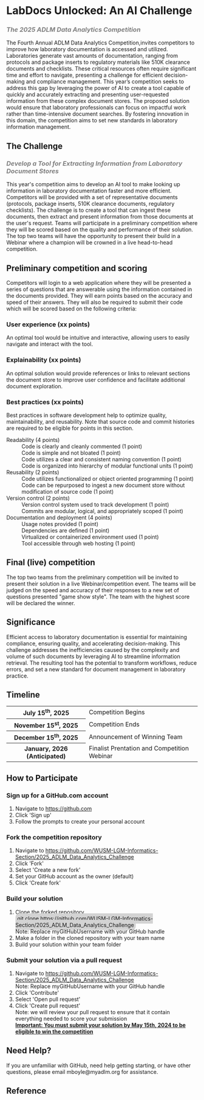 <h1>
    LabDocs Unlocked: An AI Challenge<br>
</h1>
<h3>
    <span style="color:gray"><i>The 2025 ADLM Data Analytics Competition</i></span>
</h3>
<p>
    The Fourth Annual ADLM Data Analytics Competition,invites competitors to improve how laboratory documentation is accessed and utilized. Laboratories generate vast amounts of documentation, ranging from protocols and package inserts to regulatory materials like 510K clearance documents and checklists. These critical resources often require significant time and effort to navigate, presenting a challenge for efficient decision-making and compliance management. This year’s competition seeks to address this gap by leveraging the power of AI to create a tool capable of quickly and accurately extracting and presenting user-requested information from these complex document stores. The proposed solution would ensure that laboratory professionals can focus on impactful work rather than time-intensive document searches. By fostering innovation in this domain, the competition aims to set new standards in laboratory information management.
</p>

<h2> 
    The Challenge
</h2>
<h3>
    <span style="color:gray"><i>Develop a Tool for Extracting Information from Laboratory Document Stores</i></span>
</h3>
<p>
    This year's competition aims to develop an AI tool to make looking up information in laboratory documentation faster and more efficient. 
    Competitors will be provided with a set of representative documents (protocols, package inserts, 510K clearance documents, regulatory checklists). The challenge is to create a tool that can ingest these documents, then extract and present information from those documents at the user's request. Teams will participate in a preliminary competition where they will be scored based on the quality and performance of their solution. The top two teams will have the opportunity to present their build in a Webinar where a champion will be crowned in a live head-to-head competition. 
</p>

<h2>Preliminary competition and scoring</h2>
<p>
   Competitors will login to a web application where they will be presented a series of questions that are answerable using the information contained in the documents provided. They will earn points based on the accuracy and speed of their answers. They will also be required to submit their code which will be scored based on the following criteria:
</p>

<h3>User experience (xx points)</h3>
<p>
    An optimal tool would be intuitive and interactive, allowing users to easily navigate and interact with the tool. 
</p>
<h3>Explainability (xx points)</h3>
<p>An optimal solution would provide references or links to relevant sections the document store to improve user confidence and facilitate additional document exploration.</p>
<h3>
    Best  practices (xx points)
</h3>
<p>
    Best practices in software development help to optimize quality, maintainability, and reusability. 
    Note that source code and commit histories are required to be eligible for points in this section.
</p>
<dl>
    <dt>
        Readability (4 points)
    </dt>
    <dd>
        Code is clearly and cleanly commented (1 point)<br>
        Code is simple and not bloated (1 point)<br>
        Code utilizes a clear and consistent naming convention (1 point)<br>
        Code is organized into hierarchy of modular functional units (1 point)
    </dd>
    <dt>
        Reusability (2 points)
    </dt>
    <dd>
        Code utilizes functionalized or object oriented programming (1 point)<br>
        Code can be repurposed to ingest a new document store without modification of source code (1 point)<br>
    </dd>
    <dt>
        Version control (2 points)
    </dt>
    <dd>
        Version control system used to track development (1 point)<br>
        Commits are modular, logical, and appropriately scoped (1 point)
    </dd>
    <dt>
        Documentation and deployment (4 points)
    </dt>
    <dd>
        Usage notes provided (1 point)<br>
        Dependencies are defined (1 point)<br>
        Virtualized or containerized environment used (1 point)<br>
        Tool accessible through web hosting (1 point)
    </dd>
</dl>
<h2>
    Final (live) competition
</h2>
<p>
    The top two teams from the preliminary competition will be invited to present their solution in a live Webinar/competition event. The teams will be judged on the speed and accuracy of their responses to a new set of questions presented "game show style". The team with the highest score will be declared the winner.
</p>

<h2>
    Significance
</h2>
<p>
    Efficient access to laboratory documentation is essential for maintaining compliance, ensuring quality, and accelerating decision-making. This challenge addresses the inefficiencies caused by the complexity and volume of such documents by leveraging AI to streamline information retrieval. The resulting tool has the potential to transform workflows, reduce errors, and set a new standard for document management in laboratory practice.
</p>

<h2>
    Timeline
</h2>

<table>
    <tr>
        <th>
            July 15<sup>th</sup>, 2025
        </th>
        <td>
            Competition Begins
        </td>
    </tr>
    <tr>
        <th>
            November 15<sup>st</sup>, 2025
        </th>
        <td>
            Competition Ends
        </td>
    </tr>
    <tr>
        <th>
            December 15<sup>th</sup>, 2025
        </th>
        <td>
            Announcement of Winning Team
        </td>
    </tr>
    <tr>
        <th>
            January, 2026 (Anticipated)
        </th>
        <td>
            Finalist Prentation and Competition Webinar
        </td>
    </tr>
</table>

<h2>
    How to Participate
</h2>

<h3>
    Sign up for a GitHub.com account
</h3>
<ol>
    <li>
        Navigate to <a href='https://github.com/'>https://github.com</a>
    </li>
    <li>
        Click 'Sign up'
    </li>
    <li>
        Follow the prompts to create your personal account
    </li>
</ol>

<h3>
    Fork the competition repository
</h3>
<dl>
<ol>
    <li>
        Navigate to <a href='https://github.com/WUSM-LGM-Informatics-Section/2025_ADLM_Data_Analytics_Challenge'>https://github.com/WUSM-LGM-Informatics-Section/2025_ADLM_Data_Analytics_Challenge </a>
    </li>
    <li>
        Click 'Fork'
    </li>
    <li>
        Select 'Create a new fork'
    </li>
    <li>
        Set your GitHub account as the owner (default)
    </li>
    <li>
        Click 'Create fork'
    </li>
</ol>

<h3>
    Build your solution
</h3>
<ol>
    <li>
        Clone the forked repository<br>
        <span style='background-color:lightgray;padding:5px;border-radius:10px'>
            git clone https://github.com/WUSM-LGM-Informatics-Section/2025_ADLM_Data_Analytics_Challenge
        </span><br>
        Note: Replace myGitHubUsername with your GitHub handle
    </li>
    <li>
        Make a folder in the cloned repository with your team name
    </li>
    <li>
        Build your solution within your team folder
    </li>
</ol>

<h3>
    Submit your solution via a pull request
</h3>
<ol>
    <li>
        Navigate to <a href='https://github.com/WUSM-LGM-Informatics-Section/2025_ADLM_Data_Analytics_Challenge'>https://github.com/WUSM-LGM-Informatics-Section/2025_ADLM_Data_Analytics_Challenge</a><br>
        Note: Replace myGitHubUsername with your GitHub handle
    </li>
    <li>
        Click 'Contribute'
    </li>
    <li>
        Select 'Open pull request'<br>
    </li>
    <li>
        Click 'Create pull request'
    </li>
    Note: we will review your pull request to ensure that it contain everything needed to score your submission<br>
    <u><strong>Important: You must submit your solution by May 15th, 2024 to be eligible to win the competition</strong></u>
    </li>
</ol>

<h2>
    Need Help?
</h2>
<p>
    If you are unfamiliar with GitHub, need help getting starting, or have other questions, please email mboyle@myadlm.org for assistance.
</p>

<h2>
    Reference
</h2>
<ol style="line-spacing:4">

</ol>
